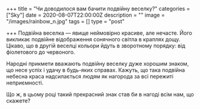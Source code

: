 +++
title = "Чи доводилося вам бачити подвійну веселку?"
categories = ["Sky"] date = 2020-08-07T22:00:00Z description = "" image = "/images/rainbow_n.jpg" tags = [] type = "post"

+++ Подвійна веселка — явище неймовірно красиве, але нечасте.
Його викликає подвійне відображення сонячного світла в краплях дощу. Цікаво, що в другій веселці кольори йдуть в зворотному порядку: від фіолетового до червоного.

Народні прикмети вважають подвійну веселку дуже хорошим знаком, що несе успіх і удачу в будь-яких справах. Кажуть, що така подвійна небесна краса надсилається людям як нагорода за всі пережиті неприємності.

Що ж, в цьому році такий прекрасний знак став би в нагоді всім нам, що скажете?
